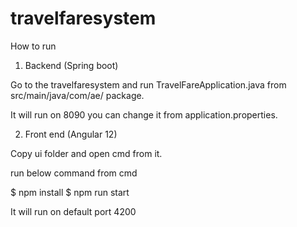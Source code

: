 # travelfaresystem

How to run


1) Backend  (Spring boot)


Go to the travelfaresystem and run TravelFareApplication.java from src/main/java/com/ae/ package.

It will run on 8090 you can change it from application.properties.






2) Front end (Angular 12)

Copy ui folder and open cmd from it.

run below command from cmd

$ npm install
$ npm run start

It will run on default port 4200
